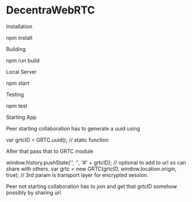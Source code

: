 # DecentraWebRTC
Installation


npm install

Building


npm run build


Local Server


npm start


Testing


npm test


Starting App
‎
‎
‎‎
‎
‎
‎
‎
‎
‎

Peer starting collaboration has to generate a uuid using


var grtcID = GRTC.uuid(); // static function


After that pass that to GRTC module






window.history.pushState('', '', '#' + grtcID); // optional to add to url so can share with others.
var grtc = new GRTC(grtcID, window.location.origin,  true); // 3rd param is transport layer for encrypted session.

Peer not starting collaboration has to join and get that grtcID somehow possibly by sharing url
